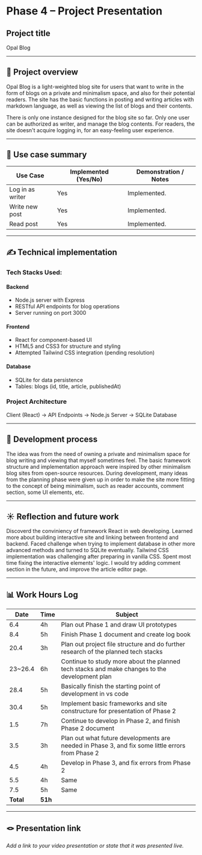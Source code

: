 # Phase 4 – Project Presentation
##  Project title

Opal Blog

---

## 📝 Project overview

Opal Blog is a light-weighted blog site for users that want to write in the form of blogs on a private and minimalism space, and also for their potential readers. The site has the basic functions in posting and writing articles with markdown language, as well as viewing the list of blogs and their contents.

There is only one instance designed for the blog site so far. Only one user can be authorized as writer, and manage the blog contents. For readers, the site doesn't acquire logging in, for an easy-feeling user experience.

---

## 📌 Use case summary


| Use Case | Implemented (Yes/No) | Demonstration / Notes |
|----------|----------------------|------------------------|
| Log in as writer | Yes | Implemented. |
| Write new post | Yes | Implemented. |
| Read post | Yes | Implemented.|



---

## ✍️ Technical implementation

### Tech Stacks Used:

#### Backend
- Node.js server with Express
- RESTful API endpoints for blog operations
- Server running on port 3000

#### Frontend
- React for component-based UI
- HTML5 and CSS3 for structure and styling
- Attempted Tailwind CSS integration (pending resolution)

#### Database
- SQLite for data persistence
- Tables: blogs (id, title, article, publishedAt)

### Project Architecture

Client (React) → API Endpoints → Node.js Server → SQLite Database

---

## 🚂 Development process

The idea was from the need of owning a private and minimalism space for blog writing and viewing that myself sometimes feel.
The basic framework structure and implementation approach were inspired by other minimalism blog sites from open-source resources. 
During development, many ideas from the planning phase were given up in order to make the site more fitting to the concept of being minimalism, such as reader accounts, comment section, some UI elements, etc.

---

## ☀️ Reflection and future work


Discoverd the conviniency of framework React in web developing. Learned more about building interactive site and linking between frontend and backend.
Faced challenge when trying to implement database in other more advanced methods and turned to SQLite eventually. Tailwind CSS implementation was challenging after preparing in vanilla CSS. Spent most time fixing the interactive elements' logic.
I would try adding comment section in the future, and improve the article editor page.

---

## 📊 Work Hours Log

|Date|Time|Subject|
--|--| --
6.4|4h|Plan out Phase 1 and draw UI prototypes|
8.4|5h|Finish Phase 1 document and create log book|
20.4|3h|Plan out project file structure and do further research of the planned tech stacks|
23~26.4|6h|Continue to study more about the planned tech stacks and make changes to the development plan|
28.4|5h|Basically finish the starting point of development in vs code|
30.4|5h|Implement basic frameworks and site constructure for presentation of Phase 2|
1.5|7h|Continue to develop in Phase 2, and finish Phase 2 document|
3.5|3h|Plan out what future developments are needed in Phase 3, and fix some little errors from Phase 2|
4.5|4h|Develop in Phase 3, and fix errors from Phase 2| 
5.5|4h|Same|
7.5|5h|Same|
| **Total**  | **51h** |                                 |

---

## 🪢 Presentation link

_Add a link to your video presentation or state that it was presented live._